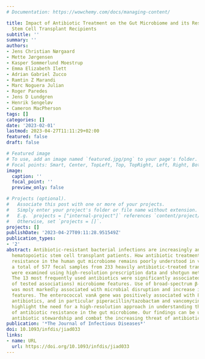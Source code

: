 ```yaml
---
# Documentation: https://wowchemy.com/docs/managing-content/

title: Impact of Antibiotic Treatment on the Gut Microbiome and its Resistome in Hematopoietic
  Stem Cell Transplant Recipients
subtitle: ''
summary: ''
authors:
- Jens Christian Nørgaard
- Mette Jørgensen
- Kasper Sommerlund Moestrup
- Emma Elizabeth Ilett
- Adrian Gabriel Zucco
- Ramtin Z Marandi
- Marc Noguera Julian
- Roger Paredes
- Jens D Lundgren
- Henrik Sengeløv
- Cameron MacPherson
tags: []
categories: []
date: '2023-02-01'
lastmod: 2023-04-27T11:11:29+02:00
featured: false
draft: false

# Featured image
# To use, add an image named `featured.jpg/png` to your page's folder.
# Focal points: Smart, Center, TopLeft, Top, TopRight, Left, Right, BottomLeft, Bottom, BottomRight.
image:
  caption: ''
  focal_point: ''
  preview_only: false

# Projects (optional).
#   Associate this post with one or more of your projects.
#   Simply enter your project's folder or file name without extension.
#   E.g. `projects = ["internal-project"]` references `content/project/deep-learning/index.md`.
#   Otherwise, set `projects = []`.
projects: []
publishDate: '2023-04-27T09:11:28.951549Z'
publication_types:
- '2'
abstract: Antibiotic-resistant bacterial infections are increasingly an issue in allogenic
  hematopoietic stem cell transplant patients. How antibiotic treatment impacts antibiotic
  resistance in the human gut microbiome remains poorly understood in vivo. Here,
  a total of 577 fecal samples from 233 heavily antibiotic-treated transplant patients
  were examined using high-resolution prescription data and shotgun metagenomics.
  The 13 most frequently used antibiotics were significantly associated with 154 (40%
  of tested associations) microbiome features. Use of broad-spectrum β-lactam antibiotics
  was most markedly associated with microbial disruption and increase in resistome
  features. The enterococcal vanA gene was positively associated with 8 of the 13
  antibiotics, and in particular piperacillin/tazobactam and vancomycin. Here, we
  highlight the need for a high-resolution approach in understanding the development
  of antibiotic resistance in the gut microbiome. Our findings can be used to inform
  antibiotic stewardship and combat the increasing threat of antibiotic resistance.
publication: '*The Journal of Infectious Diseases*'
doi: 10.1093/infdis/jiad033
links:
- name: URL
  url: https://doi.org/10.1093/infdis/jiad033
---
```

